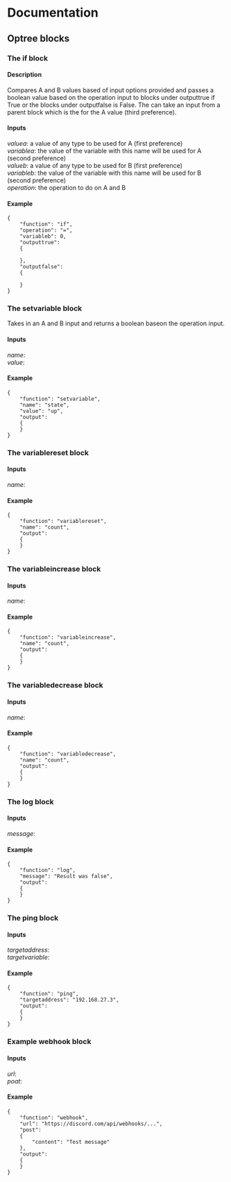 # Documentation

## Optree blocks

### The if block

#### Description

Compares A and B values based of input options provided and passes a boolean value based on the operation input to blocks under outputtrue if True or the blocks under outputfalse is False. The can take an input from a parent block which is the for the A value (third preference).

#### Inputs

_valuea_: a value of any type to be used for A (first preference)  
_variablea_: the value of the variable with this name will be used for A (second preference)  
_valueb_: a value of any type to be used for B (first preference)  
_variableb_: the value of the variable with this name will be used for B (second preference)  
_operation_:  the operation to do on A and B

#### Example

```
{
	"function": "if",
	"operation": "=",
	"variableb": 0,
	"outputtrue":
	{

	},
	"outputfalse":
	{

	}
}
```

### The setvariable block

Takes in an A and B input and returns a boolean baseon the operation input.

#### Inputs

_name_:  
_value_:  

#### Example

```
{
	"function": "setvariable",
	"name": "state",
	"value": "up",
	"output":
	{
	}
}
```

### The variablereset block

#### Inputs

_name_:  

#### Example

```
{
	"function": "variablereset",
	"name": "count",
	"output":
	{
	}
}
```

### The variableincrease block

#### Inputs

_name_:  

#### Example


```
{
	"function": "variableincrease",
	"name": "count",
	"output":
	{
	}
}
```

### The variabledecrease block

#### Inputs

_name_:  

#### Example


```
{
	"function": "variabledecrease",
	"name": "count",
	"output":
	{
	}
}
```

### The log block

#### Inputs

_message_:  

#### Example


```
{
	"function": "log",
	"message": "Result was false",
	"output":
	{
	}
}
```

### The ping block

#### Inputs

_targetaddress_:  
_targetvariable_:  

#### Example


```
{
	"function": "ping",
	"targetaddress": "192.168.27.3",
	"output":
	{
	}
}
```

### Example webhook block

#### Inputs

_url_:  
_poat_:  

#### Example

```
{
	"function": "webhook",
	"url": "https://discord.com/api/webhooks/...",
	"post": 
	{
		"content": "Test message"
	},
	"output":
	{
	}
}
```